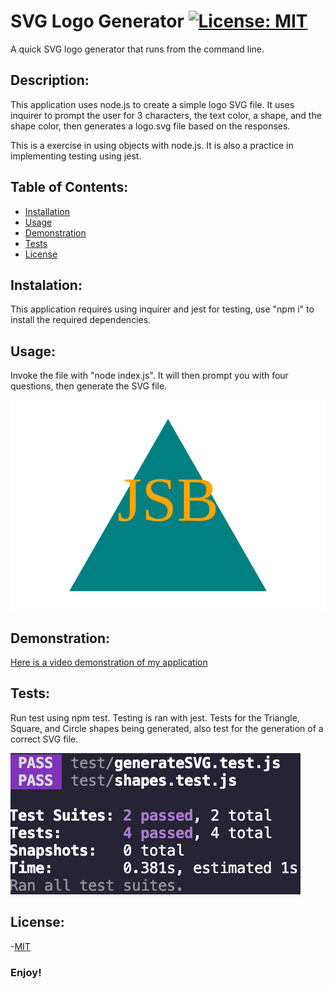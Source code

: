 # SVG Logo Generator   [![License: MIT](https://img.shields.io/badge/License-MIT-yellow.svg)](https://opensource.org/licenses/MIT)
A quick SVG logo generator that runs from the command line. 

## Description:
This application uses node.js to create a simple logo SVG file. It uses inquirer to prompt the user for 3 characters, the text color, a shape, and the shape color, then generates a logo.svg file based on the responses. 

This is a exercise in using objects with node.js. It is also a practice in implementing testing using jest. 

## Table of Contents:
  - [Installation](#installation)
  - [Usage](#usage)
  - [Demonstration](#demonstration)
  - [Tests](#tests)
  - [License](#license)


## Instalation:
This application requires using inquirer and jest for testing, use "npm i" to install the required dependencies.

## Usage:
Invoke the file with "node index.js". It will then prompt you with four questions, then generate the SVG file. 

![screenshot of app](assets/images/ss1.svg)

## Demonstration:
[Here is a video demonstration of my application](https://drive.google.com/file/d/1a0TOC8dKLGHN1bzaTj2LX4iKeHg_MRq5/view)

## Tests:
Run test using npm test. Testing is ran with jest. 
Tests for the Triangle, Square, and Circle shapes being generated, also test for the generation of a correct SVG file. 

![screenshot of test](assets/images/ss2.png)

## License:
-[MIT](https://opensource.org/license/mit/) 

### Enjoy!

